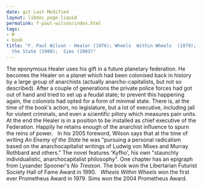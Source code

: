 ```yaml
---
date: git Last Modified
layout: libdoc_page.liquid
permalink: f-paul-wilson/index.html
tags:
- W
- book
title: "F. Paul Wilson - Healer (1976); Wheels  Within Wheels  (1979); An Enemy of
  the State (1980);  Sims (2003)"
---
```


The eponymous Healer uses his gift in a future planetary federation. He becomes the Healer on a planet which had been colonised back in history by a large group of anarchists (actually anarcho-capitalists,  but not so described). After a couple of generations the private police forces  had got out of hand and tried to set up a feudal state; to prevent this  happening again, the colonists had opted for a form of minimal state. There is,  at the time of the book's action, no legislature, but a lot of executive,  including jail for violent criminals, and even a scientific pillory which  measures pain units. At the end the Healer is in a position to be installed as  chief executive of the Federation. Happily he retains enough of the anarchist  influence to spurn the reins of power.
 
In his 2005 foreword, Wilson says that  at the time of writing _An Enemy of the State_ he was "pursuing a personal  radicalism based on the anarchocapitalist writings of Ludwig von Mises and  Murray Rothbard and others." The novel features 'Kyfho', his own "staunchly  individualistic, anarchocapitalist philosophy". One chapter has an epigraph from  Lysander Spooner's _No Treason_. The book won the Libertarian Futurist  Society Hall of Fame Award in 1990.
 
_Wheels Within Wheels_  won the  first ever Prometheus Award in 1979. Sims won the  2004 Prometheus Award.